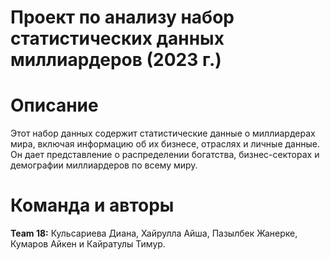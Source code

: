 # Проект по анализу набор статистических данных миллиардеров (2023 г.)

# Описание
Этот набор данных содержит статистические данные о миллиардерах мира, включая информацию об их бизнесе, отраслях и личные данные. Он дает представление о распределении богатства, бизнес-секторах и демографии миллиардеров по всему миру.


# Команда и авторы

**Team 18:** Кульсариева Диана,
Хайрулла Айша,
Пазылбек Жанерке,
Кумаров Айкен и 
Кайратулы Тимур.
